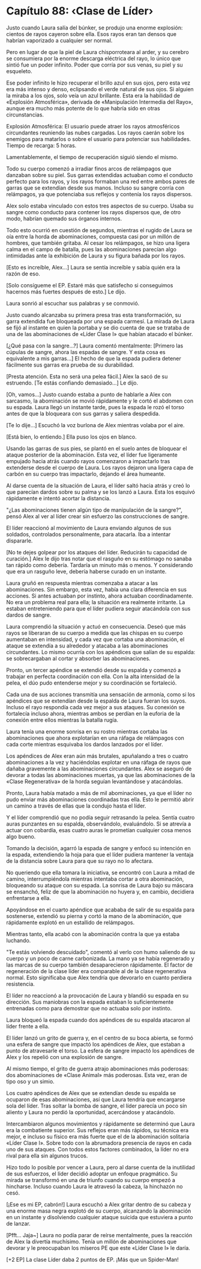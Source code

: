 
# Capítulo 88: ‹Clase de Líder›


Justo cuando Laura salía del búnker, se produjo una enorme explosión: cientos de rayos cayeron sobre ella. Esos rayos eran tan densos que habrían vaporizado a cualquier ser normal.

Pero en lugar de que la piel de Laura chisporroteara al arder, y su cerebro se consumiera por la enorme descarga eléctrica del rayo, lo único que sintió fue un poder infinito. Poder que corría por sus venas, su piel y su esqueleto.

Ese poder infinito le hizo recuperar el brillo azul en sus ojos, pero esta vez era más intenso y denso, eclipsando el verde natural de sus ojos. Si alguien la miraba a los ojos, solo veía un azul brillante. Esta era la habilidad de «Explosión Atmosférica», derivada de «Manipulación Intermedia del Rayo», aunque era mucho más potente de lo que habría sido en otras circunstancias.

Explosión Atmosférica: El usuario puede atraer los rayos atmosféricos circundantes reuniendo las nubes cargadas. Los rayos caerán sobre los enemigos para matarlos o sobre el usuario para potenciar sus habilidades. Tiempo de recarga: 5 horas.

Lamentablemente, el tiempo de recuperación siguió siendo el mismo.

Todo su cuerpo comenzó a irradiar finos arcos de relámpagos que danzaban sobre su piel. Sus garras extendidas actuaban como el conducto perfecto para los rayos, y los rayos formaban una red entre ambos pares de garras que se extendían desde sus manos. Incluso su sangre corría con relámpagos, ya que potenciaba sus reflejos y contenía los rayos dispersos. 

Alex solo estaba vinculado con estos tres aspectos de su cuerpo. Usaba su sangre como conducto para contener los rayos dispersos que, de otro modo, habrían quemado sus órganos internos.

Todo esto ocurrió en cuestión de segundos, mientras el rugido de Laura se oía entre la horda de abominaciones, compuesta casi por un millón de hombres, que también gritaba. Al cesar los relámpagos, se hizo una ligera calma en el campo de batalla, pues las abominaciones parecían algo intimidadas ante la exhibición de Laura y su figura bañada por los rayos.

[Esto es increíble, Alex…] Laura se sentía increíble y sabía quién era la razón de eso.

[Solo consígueme el EP. Estaré más que satisfecho si conseguimos hacernos más fuertes después de esto.] Le dijo.

Laura sonrió al escuchar sus palabras y se conmovió. 

Justo cuando alcanzaba su primera presa tras esta transformación, su garra extendida fue bloqueada por una espada carmesí. La mirada de Laura se fijó al instante en quien la portaba y se dio cuenta de que se trataba de una de las abominaciones de «Líder Clase I» que habían atacado el búnker.

[¿Qué pasa con la sangre...?] Laura comentó mentalmente: [Primero las cúpulas de sangre, ahora las espadas de sangre. Y esta cosa es equivalente a mis garras...] El hecho de que la espada pudiera detener fácilmente sus garras era prueba de su durabilidad.

[Presta atención. Esta no será una pelea fácil.] Alex la sacó de su estruendo. [Te estás confiando demasiado…] Le dijo.

[Oh, vamos...] Justo cuando estaba a punto de hablarle a Alex con sarcasmo, la abominación se movió rápidamente y le cortó el abdomen con su espada. Laura llegó un instante tarde, pues la espada le rozó el torso antes de que la bloqueara con sus garras y saliera despedida.

[Te lo dije…] Escuchó la voz burlona de Alex mientras volaba por el aire.

[Está bien, lo entiendo.] Ella puso los ojos en blanco.

Usando las garras de sus pies, se plantó en el suelo antes de bloquear el ataque posterior de la abominación. Esta vez, el líder fue ligeramente empujado hacia atrás cuando rayos comenzaron a impactarlo tras extenderse desde el cuerpo de Laura. Los rayos dejaron una ligera capa de carbón en su cuerpo tras impactarlo, dejando el área humeante.

Al darse cuenta de la situación de Laura, el líder saltó hacia atrás y creó lo que parecían dardos sobre su palma y se los lanzó a Laura. Esta los esquivó rápidamente e intentó acortar la distancia.

"¿Las abominaciones tienen algún tipo de manipulación de la sangre?", pensó Alex al ver al líder crear sin esfuerzo las construcciones de sangre.

El líder reaccionó al movimiento de Laura enviando algunos de sus soldados, controlados personalmente, para atacarla. Iba a intentar dispararle.

[No te dejes golpear por los ataques del líder. Reducirán tu capacidad de curación.] Alex le dijo tras notar que el rasguño en su estómago no sanaba tan rápido como debería. Tardaría un minuto más o menos. Y considerando que era un rasguño leve, debería haberse curado en un instante.

Laura gruñó en respuesta mientras comenzaba a atacar a las abominaciones. Sin embargo, esta vez, había una clara diferencia en sus acciones. Si antes actuaban por instinto, ahora actuaban coordinadamente. No era un problema real para ella; la situación era realmente irritante. La estaban entreteniendo para que el líder pudiera seguir atacándola con sus dardos de sangre.

Laura comprendió la situación y actuó en consecuencia. Deseó que más rayos se liberaran de su cuerpo a medida que las chispas en su cuerpo aumentaban en intensidad, y cada vez que cortaba una abominación, el ataque se extendía a su alrededor y atacaba a las abominaciones circundantes. Lo mismo ocurría con los apéndices que salían de su espalda: se sobrecargaban al cortar y absorber las abominaciones.

Pronto, un tercer apéndice se extendió desde su espalda y comenzó a trabajar en perfecta coordinación con ella. Con la alta intensidad de la pelea, el dúo pudo entenderse mejor y su coordinación se fortaleció.

Cada una de sus acciones transmitía una sensación de armonía, como si los apéndices que se extendían desde la espalda de Laura fueran los suyos. Incluso el rayo respondía cada vez mejor a sus ataques. Su conexión se fortalecía incluso ahora, mientras ambos se perdían en la euforia de la conexión entre ellos mientras la batalla rugía.

Laura tenía una enorme sonrisa en su rostro mientras cortaba las abominaciones que ahora explotarían en una ráfaga de relámpagos con cada corte mientras esquivaba los dardos lanzados por el líder.

Los apéndices de Alex eran aún más brutales, apuñalando a tres o cuatro abominaciones a la vez y haciéndolas explotar en una ráfaga de rayos que dañaba gravemente a las abominaciones circundantes. Alex se aseguró de devorar a todas las abominaciones muertas, ya que las abominaciones de la «Clase Regenerativa» de la horda seguían levantándose y atacándolas.

Pronto, Laura había matado a más de mil abominaciones, ya que el líder no pudo enviar más abominaciones coordinadas tras ella. Esto le permitió abrir un camino a través de ellas que la condujo hasta el líder.

Y el líder comprendió que no podía seguir retrasando la pelea. Sentía cuatro auras punzantes en su espalda, observándolo, evaluándolo. Si se atrevía a actuar con cobardía, esas cuatro auras le prometían cualquier cosa menos algo bueno.

Tomando la decisión, agarró la espada de sangre y enfocó su intención en la espada, extendiendo la hoja para que el líder pudiera mantener la ventaja de la distancia sobre Laura para que su rayo no lo afectara.

No queriendo que ella tomara la iniciativa, se encontró con Laura a mitad de camino, interrumpiéndola mientras intentaba cortar a otra abominación, bloqueando su ataque con su espada. La sonrisa de Laura bajo su máscara se ensanchó, feliz de que la abominación no huyera y, en cambio, decidiera enfrentarse a ella.

Apoyándose en el cuarto apéndice que acababa de salir de su espalda para sostenerse, extendió su pierna y cortó la mano de la abominación, que rápidamente explotó en un estallido de relámpagos.

Mientras tanto, ella acabó con la abominación contra la que ya estaba luchando.

"Te estás volviendo descuidado", comentó al verlo con humo saliendo de su cuerpo y un poco de carne carbonizada. La mano ya se había regenerado y las marcas de su cuerpo también desaparecieron rápidamente. El factor de regeneración de la clase líder era comparable al de la clase regenerativa normal. Esto significaba que Alex tendría que devorarlo en cuanto perdiera resistencia.

El líder no reaccionó a la provocación de Laura y blandió su espada en su dirección. Sus maniobras con la espada estaban lo suficientemente entrenadas como para demostrar que no actuaba solo por instinto.

Laura bloqueó la espada cuando dos apéndices de su espalda atacaron al líder frente a ella.

El líder lanzó un grito de guerra y, en el centro de su boca abierta, se formó una esfera de sangre que impactó los apéndices de Alex, que estaban a punto de atravesarle el torso. La esfera de sangre impactó los apéndices de Alex y los repelió con una explosión de sangre.

Al mismo tiempo, el grito de guerra atrajo abominaciones más poderosas: dos abominaciones de «Clase Animal» más poderosas. Esta vez, eran de tipo oso y un simio.

Los cuatro apéndices de Alex que se extendían desde su espalda se ocuparon de esas abominaciones, así que Laura tendría que encargarse sola del líder. Tras soltar la bomba de sangre, el líder parecía un poco sin aliento y Laura no perdió la oportunidad, acercándose y atacándolo.

Intercambiaron algunos movimientos y rápidamente se determinó que Laura era la combatiente superior. Sus reflejos eran más rápidos, su técnica era mejor, e incluso su físico era más fuerte que el de la abominación solitaria «Líder Clase I». Sobre todo con la abrumadora presencia de rayos en cada uno de sus ataques. Con todos estos factores combinados, la líder no era rival para ella sin algunos trucos.

Hizo todo lo posible por vencer a Laura, pero al darse cuenta de la inutilidad de sus esfuerzos, el líder decidió adoptar un enfoque pragmático. Su mirada se transformó en una de triunfo cuando su cuerpo empezó a hincharse. Incluso cuando Laura le atravesó la cabeza, la hinchazón no cesó.

[¡Ese es mi EP, cabrón!] Laura escuchó a Alex gritar dentro de su cabeza y una enorme masa negra explotó de su cuerpo, alcanzando la abominación en un instante y disolviendo cualquier ataque suicida que estuviera a punto de lanzar.

[Pfft… Jaja~] Laura no podía parar de reírse mentalmente, pues la reacción de Alex la divertía muchísimo. Tenía un millón de abominaciones que devorar y le preocupaban los míseros PE que este «Líder Clase I» le daría.

[+2 EP] La clase Líder daba 2 puntos de EP. ¡Más que un Spider-Man!
